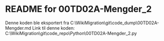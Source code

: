 # README for 00TD02A-Mengder_2
Denne koden ble eksportert fra C:\WikiMigration\git\code_dump\00TD02A-Mengder.md
Link til denne koden: C:\WikiMigration\git\code_repo\Python\00TD02A-Mengder_2.py
